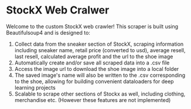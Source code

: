 # StockX Web Cralwer

Welcome to the custom StockX web crawler!  This scraper is built using Beautifulsoup4 and is designed to:

1. Collect data from the sneaker section of StockX, scraping information including sneaker name, retail price (converted to usd), average resell, last resell, calculated average profit and the url to the shoe image
2. Automatically create and/or save all scraped data into a .csv file
3. Access the image url to download the shoe image into a local folder
4. The saved image's name will also be written to the .csv corresponding to the shoe, allowing for building convenient dataloaders for deep learning projects
5. Scalable to scrape other sections of Stockx as well, including clothing, merchandise etc. (However these features are not implemented)
